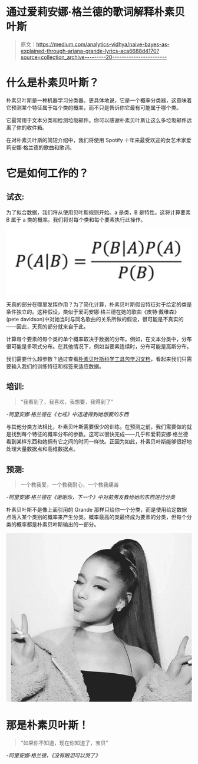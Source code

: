 # 通过爱莉安娜·格兰德的歌词解释朴素贝叶斯

> 原文：<https://medium.com/analytics-vidhya/naive-bayes-as-explained-through-ariana-grande-lyrics-aca6688d4170?source=collection_archive---------20----------------------->

# **什么是朴素贝叶斯？**

朴素贝叶斯是一种机器学习分类器。更具体地说，它是一个概率分类器，这意味着它预测某个特征属于每个类的概率，而不只是告诉你它最有可能属于哪个类。

它最常用于文本分类和检测垃圾邮件。你可以感谢朴素贝叶斯让这么多垃圾邮件远离了你的收件箱。

在对朴素贝叶斯的简短介绍中，我们将使用 Spotify 十年来最受欢迎的女艺术家爱莉安娜·格兰德的歌曲和歌词。

# **它是如何工作的？**

## **试衣**:

为了拟合数据，我们将从使用贝叶斯规则开始。a 是类，B 是特性。这将计算要素 B 属于 a 类的概率。我们将对每个类和每个要素执行此操作。

![](img/9c83af99e52ab1464a4fe10d2defb2db.png)

天真的部分在哪里发挥作用？为了简化计算，朴素贝叶斯假设特征对于给定的类是条件独立的。这种假设，类似于爱莉安娜·格兰德在她的歌曲《皮特·戴维森》(pete davidson)中对她当时与同名歌曲的关系所做的假设，很可能是不真实的——因此，天真的部分就来自于此。

计算每个要素的每个类的单个概率取决于数据的分布。例如，在文本分类中，分布很可能是多项式分布。在其他情况下，例如当要素连续时，分布可能是高斯分布。

我们需要什么超参数？通过查看[朴素贝叶斯科学工具包学习文档](https://scikit-learn.org/stable/modules/naive_bayes.html)，看起来我们只需要输入我们的训练特征和标签来适应数据。

## **培训**:

> “我看到了，我喜欢，我想要，我得到了”

*-阿里安娜·格兰德在《七戒》中迅速得到她想要的东西*

与其他分类方法相比，朴素贝叶斯需要很少的训练。在预测之前，我们需要做的就是找到每个特征的概率分布的参数。这可以很快完成——几乎和爱莉安娜·格兰德看到某样东西和她拥有它之间的时间一样快。正因为如此，朴素贝叶斯能够很好地处理大量数据点和高维数据点。

## **预测**:

> 一个教我爱，一个教我耐心，一个教我痛苦

*-阿里安娜·格兰德在《谢谢你，下一个》中对前男友教给她的东西进行分类*

朴素贝叶斯不是像上面引用的 Grande 那样只给你一个分类，而是使用给定数据点落入某个类别的概率来产生分类。概率最高的类最终成为要素的分类，但每个分类的概率都是朴素贝叶斯输出的一部分。

![](img/cf5a22f41a7eb7d75e9dfe06bf5a3f61.png)

# 那是朴素贝叶斯！

> "如果你不知道，现在你知道了，宝贝"

*-阿里安娜·格兰德，《没有眼泪可以哭了》*